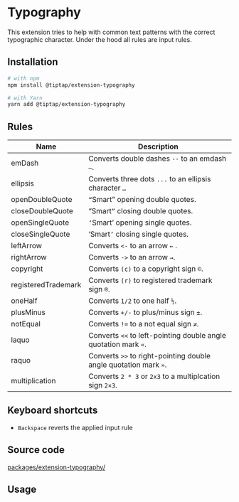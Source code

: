 # Typography
This extension tries to help with common text patterns with the correct typographic character. Under the hood all rules are input rules.

## Installation
```bash
# with npm
npm install @tiptap/extension-typography

# with Yarn
yarn add @tiptap/extension-typography
```

## Rules
| Name                    | Description                                                      |
| ----------------------- | ---------------------------------------------------------------- |
| emDash                  | Converts double dashes `--` to an emdash `—`.                    |
| ellipsis                | Converts three dots `...` to an ellipsis character `…`           |
| openDoubleQuote         | `“`Smart” opening double quotes.                                 |
| closeDoubleQuote        | “Smart`”` closing double quotes.                                 |
| openSingleQuote         | `‘`Smart’ opening single quotes.                                 |
| closeSingleQuote        | ‘Smart`’` closing single quotes.                                 |
| leftArrow               | Converts <code><&dash;</code> to an arrow `←` .                  |
| rightArrow              | Converts <code>&dash;></code> to an arrow `→`.                   |
| copyright               | Converts `(c)` to a copyright sign `©`.                          |
| registeredTrademark     | Converts `(r)` to registered trademark sign `®`.                 |
| oneHalf                 | Converts `1/2` to one half `½`.                                  |
| plusMinus               | Converts `+/-` to plus/minus sign `±`.                           |
| notEqual                | Converts `!=` to a not equal sign `≠`.                           |
| laquo                   | Converts `<<` to left-pointing double angle quotation mark `«`.  |
| raquo                   | Converts `>>` to right-pointing double angle quotation mark `»`. |
| multiplication          | Converts `2 * 3` or `2x3` to a multiplcation sign `2×3`.        |

## Keyboard shortcuts
* `Backspace` reverts the applied input rule

## Source code
[packages/extension-typography/](https://github.com/ueberdosis/tiptap-next/blob/main/packages/extension-typography/)

## Usage
<demo name="Extensions/Typography" highlight="12,31" />
